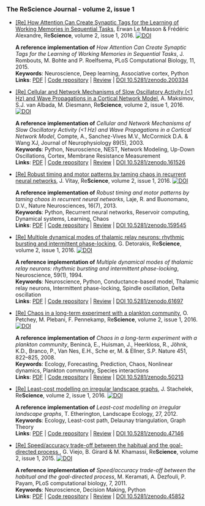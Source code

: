### The ReScience Journal - volume 2, issue 1

* [[Re] How Attention Can Create Synaptic Tags for the Learning of Working Memories in Sequential Tasks](https://github.com/ReScience-Archives/Le_Masson-Alexandre-2016/raw/master/article/Le_Masson-Alexandre-2016.pdf), Erwan Le Masson & Frédéric Alexandre, Re**Science**, volume 2, issue 1, 2016. [![DOI](https://zenodo.org/badge/DOI/10.5281/zenodo.200334.svg)](https://doi.org/10.5281/zenodo.200334)

  **A reference implementation of** *How Attention Can Create Synaptic Tags for the Learning of Working Memories in Sequential Tasks*,
    J. Rombouts, M. Bohte and P. Roelfsema, PLoS Computational Biology, 11, 2015.  
  **Keywords**: Neuroscience, Deep learning, Associative cortex, Python  
  **Links**: [PDF](https://github.com/ReScience-Archives/Le_Masson-Alexandre-2016/raw/master/article/Le_Masson-Alexandre-2016.pdf) |
             [Code repository](https://github.com/ReScience-Archives/Le_Masson-Alexandre-2016) |
             [Review](https://github.com/ReScience/ReScience-submission/pull/21) |
             [DOI 10.5281/zenodo.200334](https://doi.org/10.5281/zenodo.200334)
 

* [[Re] Cellular and Network Mechanisms of Slow Oscillatory Activity (<1 Hz) and Wave Propagations in a Cortical Network Model](https://github.com/ReScience-Archives/Maksimov-Albada-Diesmann-2016/raw/master/article/maksimov-albada-diesmann-2016.pdf),  A. Maksimov, S.J. van Albada, M. Diesmann, Re**Science**, volume 2, issue 1, 2016. [![DOI](https://zenodo.org/badge/DOI/10.5281/zenodo.161526.svg)](https://doi.org/10.5281/zenodo.161526)

  **A reference implementation of** *Cellular and Network Mechanisms of Slow Oscillatory Activity (<1 Hz) and Wave Propagations in a Cortical Network Model*,
    Compte, A., Sanchez-Vives M.V., McCormick D.A. & Wang XJ, Journal of Neurophysiology 89(5), 2003.  
  **Keywords**: Python, Neuroscience, NEST, Network Modeling, Up-Down Oscillations, Cortex, Membrane Resistance Measurement  
  **Links**: [PDF](https://github.com/ReScience-Archives/Maksimov-Albada-Diesmann-2016/raw/master/article/maksimov-albada-diesmann-2016.pdf) |
             [Code repository](https://github.com/ReScience-Archives/Maksimov-Albada-Diesmann-2016) |
             [Review](https://github.com/ReScience/ReScience-submission/pull/18) |
             [DOI 10.5281/zenodo.161526](https://doi.org/10.5281/zenodo.161526)
 
* [[Re] Robust timing and motor patterns by taming chaos in recurrent neural networks](https://github.com/ReScience-Archives/Vitay-2016/raw/master/article/vitay-2016.pdf), J. Vitay, Re**Science**, volume 2, issue 1, 2016. [![DOI](https://zenodo.org/badge/DOI/10.5281/zenodo.159545.svg)](https://doi.org/10.5281/zenodo.159545)

  **A reference implementation of** *Robust timing and motor patterns by taming chaos in recurrent neural networks*, Laje, R. and Buonomano, D.V., Nature
  Neurosciences, 16(7), 2013.  
  **Keywords**: Python, Recurrent neural networks, Reservoir computing, Dynamical systems, Learning, Chaos  
  **Links**: [PDF](https://github.com/ReScience-Archives/Vitay-2016/raw/master/article/vitay-2016.pdf) |
             [Code repository](https://github.com/ReScience-Archives/Vitay-2016) |
             [Review](https://github.com/ReScience/ReScience-submission/pull/19) |
             [DOI 10.5281/zenodo.159545](https://doi.org/10.5281/zenodo.159545)
 

* [[Re] Multiple dynamical modes of thalamic relay neurons: rhythmic bursting and intermittent phase-locking](https://github.com/ReScience-Archives/Detorakis-2016/raw/master/article/detorakis-2016.pdf), G. Detorakis, Re**Science**, volume 2, issue 1, 2016. [![DOI](https://zenodo.org/badge/doi/10.5281/zenodo.61697.svg)](http://dx.doi.org/10.5281/zenodo.61697)

  **A reference implementation of** *Multiple dynamical modes of thalamic relay neurons: rhythmic bursting and intermittent phase-locking*, Neuroscience, 59(1), 1994.  
  **Keywords**: Neuroscience, Python, Conductance-based model, Thalamic relay neurons, Intermittent phase-locking, Spindle oscillation, Delta oscillation  
  **Links**: [PDF](https://github.com/ReScience-Archives/Detorakis-2016/raw/master/article/detorakis-2016.pdf) |
             [Code repository](https://github.com/ReScience-Archives/Detorakis-2016.git) |
             [Review](https://github.com/ReScience/ReScience-submission/pull/17) |
             [DOI 10.5281/zenodo.61697](http://dx.doi.org/10.5281/zenodo.61697)

* [[Re] Chaos in a long-term experiment with a plankton community](https://github.com/ReScience-Archives/Petchey-Plebani-Pennekamp-2016/raw/master/article/article.pdf), O. Petchey, M. Plebani, F. Pennekamp, Re**Science**, volume 2, issue 1, 2016. [![DOI](https://zenodo.org/badge/doi/10.5281/zenodo.50213.svg)](http://dx.doi.org/10.5281/zenodo.50213)

  **A reference implementation of** *Chaos in a long-term experiment with a plankton community*, Benincà, E., Huisman, J., Heerkloss, R., Jöhnk, K.D., Branco, P., Van Nes, E.H., Sche er, M. & Ellner, S.P. Nature 451, 822–825, 2008.  
  **Keywords**: Ecology, Forecasting, Prediction, Chaos, Nonlinear dynamics, Plankton community, Species interactions  
  **Links**: [PDF](https://github.com/ReScience-Archives/Petchey-Plebani-Pennekamp-2016/raw/master/article/article.pdf) |
             [Code repository](https://github.com/ReScience-Archives/Petchey-Plebani-Pennekamp-2016) |
             [Review](https://github.com/ReScience/ReScience-submission/pull/15) |
             [DOI 10.5281/zenodo.50213](http://dx.doi.org/10.5281/zenodo.50213)

* [[Re] Least-cost modelling on irregular landscape graphs](https://github.com/ReScience-Archives/Stachelek-2016/raw/master/article/article.pdf), J. Stachelek, Re**Science**, volume 2, issue 1, 2016. [![DOI](https://zenodo.org/badge/doi/10.5281/zenodo.45852.svg)](http://dx.doi.org/10.5281/zenodo.45852)

  **A reference implementation of** *Least-cost modelling on irregular landscape graphs*, T. Etherington, Landscape Ecology, 27, 2012.  
  **Keywords**: Ecology, Least-cost path, Delaunay triangulation, Graph Theory  
  **Links**: [PDF](https://github.com/ReScience-Archives/Stachelek-2016/raw/master/article/article.pdf) |
             [Code repository](https://github.com/ReScience-Archives/Stachelek-2016) |
             [Review](https://github.com/ReScience/ReScience-submission/pull/11) |
             [DOI 10.5281/zenodo.47146](http://dx.doi.org/10.5281/zenodo.47146)


* [[Re] Speed/accuracy trade-off between the habitual and the goal-directed process
](https://github.com/ReScience-Archives/Viejo-Girard-Khamassi-2016/raw/master/article/viejo_girard_khamassi.pdf), G. Viejo, B. Girard & M. Khamassi, Re**Science**, volume 2, issue 1, 2015. [![DOI](https://zenodo.org/badge/doi/10.5281/zenodo.45852.svg)](http://dx.doi.org/10.5281/zenodo.45852)

  **A reference implementation of** *Speed/accuracy trade-off between the habitual and the goal-directed process*, M. Keramati, A. Dezfouli, P. Payam, PLoS computational biology, 7, 2011.  
  **Keywords**: Neuroscience, Decision Making, Python  
  **Links**: [PDF](https://github.com/ReScience-Archives/Viejo-Girard-Khamassi-2016/raw/master/article/viejo_girard_khamassi.pdf) |
             [Code repository](https://github.com/ReScience-Archives/Viejo-Girard-Khamassi-2016/) |
             [Review](https://github.com/ReScience/ReScience-submission/pull/14) |
             [DOI 10.5281/zenodo.45852](http://dx.doi.org/10.5281/zenodo.45852)

